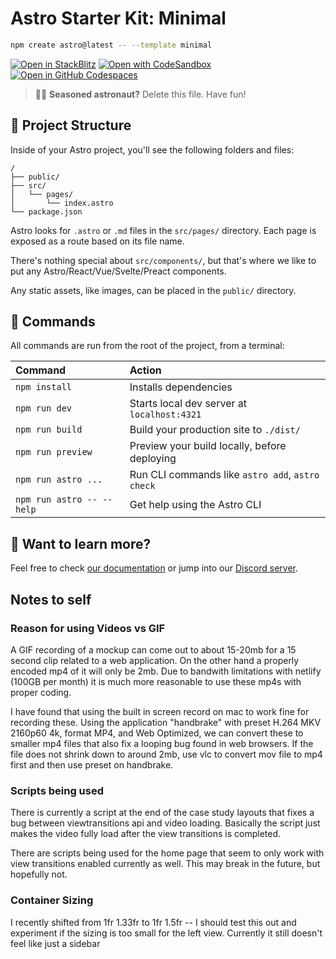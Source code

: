 # Astro Starter Kit: Minimal

```sh
npm create astro@latest -- --template minimal
```

[![Open in StackBlitz](https://developer.stackblitz.com/img/open_in_stackblitz.svg)](https://stackblitz.com/github/withastro/astro/tree/latest/examples/minimal)
[![Open with CodeSandbox](https://assets.codesandbox.io/github/button-edit-lime.svg)](https://codesandbox.io/p/sandbox/github/withastro/astro/tree/latest/examples/minimal)
[![Open in GitHub Codespaces](https://github.com/codespaces/badge.svg)](https://codespaces.new/withastro/astro?devcontainer_path=.devcontainer/minimal/devcontainer.json)

> 🧑‍🚀 **Seasoned astronaut?** Delete this file. Have fun!

## 🚀 Project Structure

Inside of your Astro project, you'll see the following folders and files:

```text
/
├── public/
├── src/
│   └── pages/
│       └── index.astro
└── package.json
```

Astro looks for `.astro` or `.md` files in the `src/pages/` directory. Each page is exposed as a route based on its file name.

There's nothing special about `src/components/`, but that's where we like to put any Astro/React/Vue/Svelte/Preact components.

Any static assets, like images, can be placed in the `public/` directory.

## 🧞 Commands

All commands are run from the root of the project, from a terminal:

| Command                   | Action                                           |
| :------------------------ | :----------------------------------------------- |
| `npm install`             | Installs dependencies                            |
| `npm run dev`             | Starts local dev server at `localhost:4321`      |
| `npm run build`           | Build your production site to `./dist/`          |
| `npm run preview`         | Preview your build locally, before deploying     |
| `npm run astro ...`       | Run CLI commands like `astro add`, `astro check` |
| `npm run astro -- --help` | Get help using the Astro CLI                     |

## 👀 Want to learn more?

Feel free to check [our documentation](https://docs.astro.build) or jump into our [Discord server](https://astro.build/chat).

## Notes to self

### Reason for using Videos vs GIF
A GIF recording of a mockup can come out to about 15-20mb for a 15 second clip related to a web application. On the other hand a properly encoded mp4 of it will only be 2mb. Due to bandwith limitations with netlify (100GB per month) it is much more reasonable to use these mp4s with proper coding.

I have found that using the built in screen record on mac to work fine for recording these. Using the application "handbrake" with preset H.264 MKV 2160p60 4k, format MP4, and Web Optimized, we can convert these to smaller mp4 files that also fix a looping bug found in web browsers. If the file does not shrink down to around 2mb, use vlc to convert mov file to mp4 first and then use preset on handbrake.


### Scripts being used
There is currently a script at the end of the case study layouts that fixes a bug between viewtransitions api and video loading. Basically the script just makes the video fully load after the view transitions is completed.

There are scripts being used for the home page  that seem to only work with view transitions enabled currently as well. This may break in the future, but hopefully not.


### Container Sizing
I recently shifted from 1fr 1.33fr to 1fr 1.5fr -- I should test this out and experiment if the sizing is too small for the left view. Currently it still doesn't feel like just a sidebar